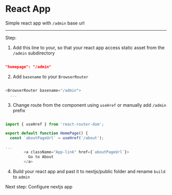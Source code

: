 # React App

Simple react app with `/admin` base url

---

Step:

1. Add this line to your, so that your react app access static asset from the `/admin` subdirectory

```package.json

"homepage": "/admin"

```

2. Add `basename` to your `BrowserRouter`

```App.js

<BrowserRouter basename="/admin">
  ...

```

3. Change route from the component using `useHref` or manually add `/admin` prefix

```HomePage.js

import { useHref } from 'react-router-dom';

export default function HomePage() {
  const `aboutPageUrl` = useHref('/about');

...
        <a className="App-link" href={`aboutPageUrl`}>
          Go to About
        </a>

```

4. Build your react app and past it to nextjs/public folder and rename `build` to `admin`

Next step: Configure nextjs app
